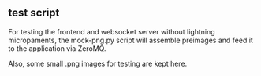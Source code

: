 test script
-------------

For testing the frontend and websocket server without lightning micropaments, the mock-png.py script will assemble preimages and feed it to the application via ZeroMQ.

Also, some small .png images for testing are kept here.
